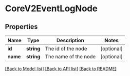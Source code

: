 # CoreV2EventLogNode

## Properties
Name | Type | Description | Notes
------------ | ------------- | ------------- | -------------
**id** | **string** | The id of the node | [optional] 
**name** | **string** | The name of the node | [optional] 

[[Back to Model list]](../README.md#documentation-for-models) [[Back to API list]](../README.md#documentation-for-api-endpoints) [[Back to README]](../README.md)


